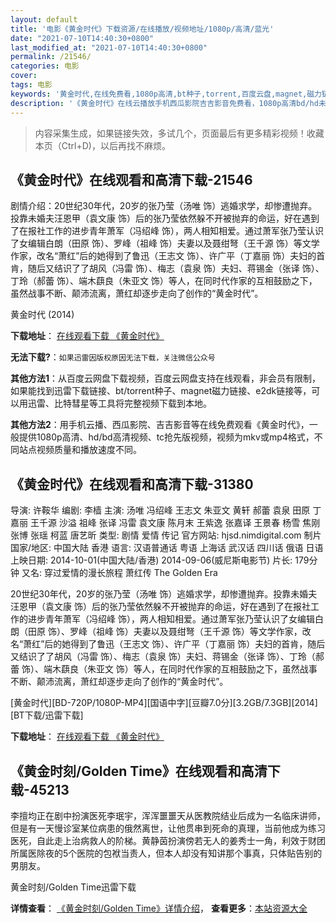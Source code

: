 ```yaml
---
layout: default
title: '电影《黄金时代》下载资源/在线播放/视频地址/1080p/高清/蓝光'
date: "2021-07-10T14:40:30+0800"
last_modified_at: "2021-07-10T14:40:30+0800"
permalink: /21546/
categories: 电影
cover:
tags: 电影
keywords: '黄金时代,在线免费看,1080p高清,bt种子,torrent,百度云盘,magnet,磁力链,迅雷下载资源'
description: '《黄金时代》在线云播放手机西瓜影院吉吉影音免费看，1080p高清bd/hd未删减完整版和tc抢先枪版，mkv/mp4格式，附带bt/torrent种子、magnet/磁力链、百度云盘、网盘资源迅雷下载链接'
---
```


>内容采集生成，如果链接失效，多试几个，页面最后有更多精彩视频！收藏本页（Ctrl+D)，以后再找不麻烦。


## 《黄金时代》在线观看和高清下载-21546

剧情介绍：20世纪30年代，20岁的张乃莹（汤唯 饰）逃婚求学，却惨遭抛弃。投靠未婚夫汪恩甲（袁文康 饰）后的张乃莹依然躲不开被抛弃的命运，好在遇到了在报社工作的进步青年萧军（冯绍峰 饰），两人相知相爱。通过萧军张乃莹认识了女编辑白朗（田原 饰）、罗峰（祖峰 饰）夫妻以及聂绀弩（王千源 饰）等文学作家，改名“萧红”后的她得到了鲁迅（王志文 饰）、许广平（丁嘉丽 饰）夫妇的首肯，随后又结识了了胡风（冯雷 饰）、梅志（袁泉 饰）夫妇、蒋锡金（张译 饰）、丁玲（郝蕾 饰）、端木蕻良（朱亚文 饰）等人，在同时代作家的互相鼓励之下，虽然战事不断、颠沛流离，萧红却逐步走向了创作的“黄金时代”。


黄金时代 (2014)

**下载地址**： [在线观看下载 《黄金时代》](https://www.btbtdy.me/btdy/dy1078.html) 


**无法下载?**：`如果迅雷因版权原因无法下载，关注微信公众号 `

**其他方法1**：从百度云网盘下载视频，百度云网盘支持在线观看，非会员有限制，如果能找到迅雷下载链接、bt/torrent种子、magnet磁力链接、e2dk链接等，可以用迅雷、比特彗星等工具将完整视频下载到本地。

**其他方法2**：用手机云播、西瓜影院、吉吉影音等在线免费观看《黄金时代》，一般提供1080p高清、hd/bd高清视频、tc抢先版视频，视频为mkv或mp4格式，不同站点视频质量和播放速度不同。


## 《黄金时代》在线观看和高清下载-31380

导演: 许鞍华 编剧: 李樯 主演: 汤唯 冯绍峰 王志文 朱亚文 黄轩 郝蕾 袁泉 田原 丁嘉丽 王千源 沙溢 祖峰 张译 冯雷 袁文康 陈月末 王紫逸 张嘉译 王景春 杨雪 焦刚 张博 张瑶 柯蓝 唐艺昕 类型: 剧情 爱情 传记 官方网站: hjsd.nimdigital.com 制片国家/地区: 中国大陆 香港 语言: 汉语普通话 粤语 上海话 武汉话 四川话 俄语 日语 上映日期: 2014-10-01(中国大陆/香港) 2014-09-06(威尼斯电影节) 片长: 179分钟 又名: 穿过爱情的漫长旅程 萧红传 The Golden Era

20世纪30年代，20岁的张乃莹（汤唯 饰）逃婚求学，却惨遭抛弃。投靠未婚夫汪恩甲（袁文康 饰）后的张乃莹依然躲不开被抛弃的命运，好在遇到了在报社工作的进步青年萧军（冯绍峰 饰），两人相知相爱。通过萧军张乃莹认识了女编辑白朗（田原 饰）、罗峰（祖峰 饰）夫妻以及聂绀弩（王千源 饰）等文学作家，改名“萧红”后的她得到了鲁迅（王志文 饰）、许广平（丁嘉丽 饰）夫妇的首肯，随后又结识了了胡风（冯雷 饰）、梅志（袁泉 饰）夫妇、蒋锡金（张译 饰）、丁玲（郝蕾 饰）、端木蕻良（朱亚文 饰）等人，在同时代作家的互相鼓励之下，虽然战事不断、颠沛流离，萧红却逐步走向了创作的“黄金时代”。


[黄金时代][BD-720P/1080P-MP4][国语中字][豆瓣7.0分][3.2GB/7.3GB][2014][BT下载/迅雷下载]

**下载地址**： [在线观看下载 《黄金时代》](https://www.btdx8.com/torrent/the_golden_era_2014.html) 


## 《黄金时刻/Golden Time》在线观看和高清下载-45213

李擅均正在剧中扮演医死李珉宇，浑浑噩噩天从医教院结业后成为一名临床讲师，但是有一天慢诊室某位病患的俄然离世，让他贯串到死命的真理，当前他成为练习医死，自此走上治病救人的阶梯。黄静茵扮演傍若无人的姜秀士一角，利效于财团所属医除夜的5个医院的包袱当责人，但本人却没有知讲那个事真，只体贴告别的男朋友。


黄金时刻/Golden Time迅雷下载

**详情查看**： [《黄金时刻/Golden Time》详情介绍](/movie/45213/)， **查看更多**：[本站资源大全](/movie/t/all/)

